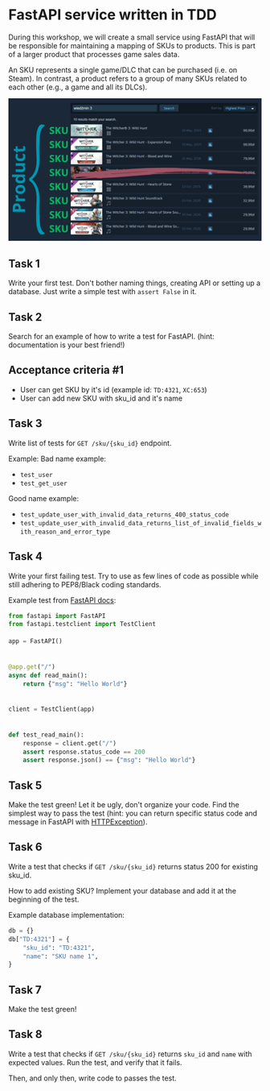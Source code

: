 # FastAPI service written in TDD
During this workshop, we will create a small service using FastAPI that will be responsible for maintaining a mapping of SKUs to products. This is part of a larger product that processes game sales data.

An SKU represents a single game/DLC that can be purchased (i.e. on Steam). In contrast, a product refers to a group of many SKUs related to each other (e.g., a game and all its DLCs).

![product to sku example](img/product_sku_example.png)

## Task 1
Write your first test. Don't bother naming things, creating API or setting up a database. Just write a simple test with `assert False` in it.

## Task 2
Search for an example of how to write a test for FastAPI. (hint: documentation is your best friend!)

## Acceptance criteria #1
- User can get SKU by it's id (example id: `TD:4321`, `XC:653`)
- User can add new SKU with sku_id and it's name

## Task 3
Write list of tests for `GET /sku/{sku_id}` endpoint.

Example:
Bad name example:
- `test_user`
- `test_get_user`

Good name example:
- `test_update_user_with_invalid_data_returns_400_status_code`
- `test_update_user_with_invalid_data_returns_list_of_invalid_fields_with_reason_and_error_type`

## Task 4
Write your first failing test. Try to use as few lines of code as possible while still adhering to PEP8/Black coding standards.

Example test from [FastAPI docs](https://fastapi.tiangolo.com/tutorial/testing/):

```python
from fastapi import FastAPI
from fastapi.testclient import TestClient

app = FastAPI()


@app.get("/")
async def read_main():
    return {"msg": "Hello World"}


client = TestClient(app)


def test_read_main():
    response = client.get("/")
    assert response.status_code == 200
    assert response.json() == {"msg": "Hello World"}
```

## Task 5
Make the test green! Let it be ugly, don't organize your code. Find the simplest way to pass the test (hint: you can return specific status code and message in FastAPI with [HTTPException](https://fastapi.tiangolo.com/tutorial/handling-errors/)).


## Task 6
Write a test that checks if `GET /sku/{sku_id}` returns status 200 for existing sku_id.

How to add existing SKU? Implement your database and add it at the beginning of the test.

Example database implementation:
```python
db = {}
db["TD:4321"] = {
    "sku_id": "TD:4321",
    "name": "SKU name 1",
}
```

## Task 7
Make the test green!

## Task 8
Write a test that checks if `GET /sku/{sku_id}` returns `sku_id` and `name` with expected values. Run the test, and verify that it fails.

Then, and only then, write code to passes the test.

